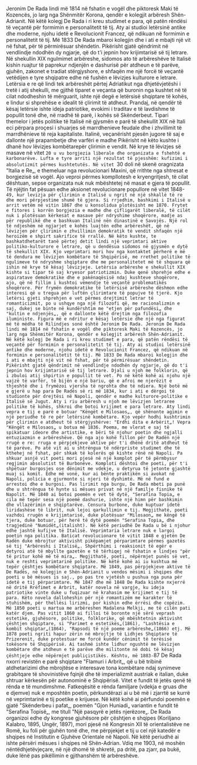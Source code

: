 Jeronim De Rada lindi më 1814 në fshatin e vogël dhe piktoresk Maki të Kozencës, jo larg nga Shënmitër Korona, qendër e kolegjit arbëresh Shën-Adrianit. Në këtë kolegj De Rada i ri kreu studimet e para, që patën rëndësi të veçantë për formimin e personalitetit të tij. Aty ai studioi letërsinë antike dhe moderne, njohu idetë e Revolucionit Francez, që ndikuan në formimin e personalitetit të tij. Më 1833 De Rada mbaroi kolegjin dhe i ati e mbajti një vit në fshat, për të përmirësuar shëndetin. Pikërisht gjatë qëndrimit në vendlindje ndodhën dy ngjarje, që do t'i jepnin hov krijimtarisë së tij letrare. Në shekullin XIX ngulmimet arbëreshe, sidomos ato të arbëreshëve të Italisë kishin ruajtur të paprekur ndjenjën e dashurisë për atdheun e të parëve, gjuhën, zakonet e tradiat stërgjyshore, e shfaqën me një forcë të veçantë vetëdijen e tyre shqipatre edhe në fushën e lëvizjes kulturore e letrare. Letërsia e re që lindi tek arbëreshët përtej Adriatikut nga dhjetëvjetëshi i tretë i atij shekulli, me gjithë tiparet e veçanta që buronin nga kushtet në të cilat ndodheshin të mërguarit, ishte një degë e letërsisë shqiptare të kohës, e lindur si shprehëse e idealit të çlirimit të atdheut. Prandaj, në qendër të kësaj letërsie ishte ideja patriotike, evokimi i traditav e të lavdishme të popullit tonë dhe, në rradhë të parë, i kohës së Skënderbeut. Tipari themelor i jetës politike të Italisë në gjysmën e parë të shekullit XIX në Itali eci përpara proçesi i shuarjes së marrdhenieve feudale dhe i zhvillimit të marrdhënieve të reja kapitaliste. Italinë, veçanërisht pjesën jugore të saj e dallonte një prapambetje dhe varfëri e madhe
Pikërisht në këto kushte i dhanë hov lëvizjes kombëtarepër çlirimin e vendit. Në krye të lëvizjes së masave në vitet `20 u vu borgjezia liberale dhe organizata e fshehtë e karbonarëve.
Lufta e tyre arriti një rezultat të pjesshëm: kufizimi i absolutizmit përmes kushtetutës. Në vitet `30 doli në skenë oragnizata "Italia e Re„, e themeluar nga revolucionari Maxini, që rrithte nga shtresat e borgjezisë së vogël. Ajo veproi përmes kompllotesh e kryengritjesh, të cilat dështuan, sepse organizata nuk nuk mbështetej në masat e gjera të popullit. Të njëjtin fat pësuan edhe aksionet revolucionare popullore në vitet 1848-`49, kur levizja për çlirimin e Italisë u ngrit në një shkallë të re dhe mori përpjestime shumë të gjera. Si rrjedhim, bashkimi i Italisë u arrit vetëm në vitin 1867 dhe u konsolidua plotësisht me 1870. Frytet e fitores i korrën borgjezia e madhe dhe çifligarët liberalë, të cilët nuk i plotësuan kërkesat e masave për ndryshime shoqërore, madje as për republikë dhe e bashkuan Italinë nën dinastinë e Savojës. Një rol të ndjeshëm në ngjarjet e kohës luajtën edhe arbëreshët, që në lëvizjen për çlirimin e zhvillimin demokratik të vendit shfaqën një heroizëm e shpirt sakrifice të rrallë.
Në këto kushte, te bashkatdhetarët tanë përtej detit lindi një veprimtari aktive politiko-kulturore e letrare, që u dendësua sidomos në gjysmën e dytë të shekullit XIX. Kjo veprimtari mori hov nga kontaktet përherë e më të dendura me lëvizjen kombëtare të Shqipërisë, me rrethet politike të ngulimeve të ndryshme shqiptare dhe me personalitetet më të shquara që ishin në krye të kësaj lëvizjeje. Letërsia arbëreshe e shekullit XIX kishte si tipar të saj kryesor patriotizmin. Duke qenë shprehje edhe e aspiratave demokratike dhe e pakënaqësisë ndaj kushteve shoqërore, ajo, që në fillim i kushtoi vëmendje të veçantë problematikës shoqërore.
Për frymën demokratike të letërsisë arbëreshe dëshmon edhe interesi që u tregua për luftën çlirimtare të popujve të tjerë. Kjo letërsi gjeti shprehjen e vet përmes drejtimit letrar të romanticizmit, po u ushqye nga një filozofi që, me racionalizmin e saj, dukej se binte në kundërshtim me "etjen për pafundësi„ dhe "kultin e ndjenjës„, që e dallonte këtë drejtim nga filozofia iluministe.
Figura më e ndritur e kësaj letërsie dhe një nga figurat më të mëdha të Rilindjes sonë është Jeronim De Rada.
Jeronim De Rada lindi më 1814 në fshatin e vogël dhe piktoresk Maki të Kozencës, jo larg nga Shënmitër Korona, qendër e kolegjit arbëresh Shën-Adrianit.
Në këtë kolegj De Rada i ri kreu studimet e para, që patën rëndësi të veçantë për formimin e personalitetit të tij. Aty ai studioi letërsinë antike dhe moderne, njohu idetë e Revolucionit Francez, që ndikuan në formimin e personalitetit të tij.
Më 1833 De Rada mbaroi kolegjin dhe i ati e mbajti një vit në fshat, për të përmirësuar shëndetin. Pikërisht gjatë qëndrimit në vendlindje ndodhën dy ngjarje, që do t'i jepnin hov krijimtarisë së tij letrare. Djali u njoh me folklorin, që i zbuloi atij shpirtin e popullit të vet. Po në këtë kohë ai njohu një vajzë të varfër, të bijën e një bariu, që e afroi me njerëzit e thjeshtë dhe i frymëzoi vjersha të ngrohta dhe të ndiera. Një botë më e gjerë u hap para De Radës së ri më 1834, kur i ati e dërgoi të studionte për drejtësi në Napoli, qendër e madhe kulturore-politike e Italisë së Jugut. Aty i riu arbëresh u njoh me lëvizjen letraree politike të kohës, shkroi dhe botoi krijimet e para letrare. Aty lindi vepra e tij e parë e botuar "Këngët e Milosaos„, që shënonte agimin e një periudhe të re për letërsinë kombëtare. Kjo vepër hodhi kushtrimin për çlirimin e atdheut të stërgjyshërve:
"Erdhi dita e Arbërit„!
Vepra "Këngët e Milosaos„ u botua më 1836. Poema, me vlerat e saj të spikatuar ideore dhe artistike, e bëri të njohur poetin dhe ngjalli entuziazmin e arbëreshëve. Që nga ajo kohë fillon për De Radën një rrugë e re: rruga e përpjekjeve aktive për t'i dhënë dritë atdheut të të parëve. Po atë vit ai u shtrëngua të ndërpriste studimet dhe të kthehej në fshat, për shkak të kolerës që kishte rënë në Napoli. Pa shkuar asnjë vit poeti mori pjesë në një komplot për të përmbysur regjimin absolutist të Burbonëve. Komploti dështoi dhe poeti, për t'i shpëtuar burgosjes ose dënimit me vdekje, u detyrua të jetonte gjashtë muaj si komit.
Edhe më vonë, kur ai bënte praktikën si avokat në Napoli, policia e gjurmonte si njeri të dyshimtë. Më në fund e arrestoi dhe e burgosi. Pas lirimit nga burgu, De Rada mbeti pa punë dhe u shtrëngua të hynte si mësues privat në një familje fisnike të Napolit.
Më 1840 ai botoi poemën e vet të dytë, "Serafina Topia„ e cila më tepër sesa një poemë dashurie, ishte një himn për bashkimin dhe vllazërimin e shqiptarëve. Censura burbone, duke kuptuar idetë liridashëse të librit, nuk lejoi qarkullimin e tij. Megjithatë, poeti vazhdoi rrugën e krijimtarisë, duke plotësuar "Milosaon„ me këngë të tjera, duke botuar, për herë të dytë poemën "Serafina Topia„ dhe tragjedinë "Numidët„(italisht). Në këtë periudhë De Rada u bë i njohur edhe jashtë kufijve të Italisë. Veprimtaria letrare nuk e largoi poetin nga politika. Baticat revolucionare të vitit 1848 e gjetën De Radën duke mbrojtur aktivisht pikëpamjet përparimtare përmes gazetës së tij "Arbëreshi i Italisë„. Shpërthimi i reaksionit të egër e detyroi atë të mbyllte gazetën e të tërhiqej në fshatin e lindjes "për të pritur kohë më të mira„. Megjithatë, poeti, nëpërmjet punës së vet, nuk e reshti veprimtarinë politike. Në këtë kohë ai iu kushtua më tepër çështjes kombëtare shqiptare. Më 1849, pas përpjekjeve aktive të De Radës, në kolegjin e Shën-Adrianit u vendos mësimi i shqipes dhe poeti u bë mësues is saj., po pas tre vjetësh u pushua nga puna për idetë e tij përparimtare.
Më 1847 dhe më 1848 De Rada kishte nxjerrë në dritë Rrëfimet e Arbrit, katër novela në vargje, ku ideja patriotike vinte duke u fuqizuar në krahasim me krijimet e tij të para. Këto novela dalloheshin për një romantizëm me karakter të stuhishëm, për thellësi lirizmi, por kishin edhe ërrësi dhe copëzim. Më 1850 poeti u martua me arbëreshen Madalena Melkji, me të cilën pati katër djem. Pas vitit 1860 ai filloi të boronte një sërë veprash estetike, gjuhësore, politike, folklorike, që mbështetnin aktivisht çështjen shqiptare, si "Parimet e estetikës„(1861), "Lashtësia e kombit shqiptar„(1864), "Rapsodi të një poeme arbëreshe„(1866) etj. Më 1878 poeti ngriti hapur zërin në mbrojtje të Lidhjes Shqiptare të Prizerenit, duke protestuar me forcë kundër cënimit të terësisë tokësore të Shqipërisë. Ai tashmë ishte lidhur ngushtë me lëvizjen kombëtare dhe atdheun e të parëve dhe militonte në dobi të kësaj çështjeje edhe nëpërmjet publiçistikës. Kështu, më 1883-`87 De Rada nxorri revistën e parë shqiptare "Flamuri i Arbrit„, që u bë tribinë atdhetarizimi dhe mbrojtëse e interesave tona kombëtare ndaj synimeve grabitqare të shovinistëve fqinjë dhe të imperializmit austriak e italian, duke shtruar kërkesën për autonominë e Shqipërisë. Vitet e fundit të jetës qenë të rënda e të mundimshme. Fatkeqësitë e rënda familjare (vdekja e gruas dhe e djemve) nuk e mposhtën poetin, përkundërazi ai u bë më i zjarrtë se kurrë në veprimtarinë e tij poetike e krijuese. Në këtë kohë ai përfundoi poemën e gjatë "Skënderbeu i pafat„, poemën "Gjon Huniadi„ variantin e fundit të "Serafina Topisë„, me titull "Një pasqyrë e jetës njerëzore„. De Rada organizoi edhe dy kongrese gjuhësore për çështjen e shqipes (Koriljano Kalabro, 1895, Ungër, 1897), mori pjesë në Kongresin XII të orientalistëve ne Romë, ku foli për gjuhën tonë dhe, me përpjekjet e tij u cel një katedër e shqipes në Institutin e Gjuhëve Orientale në Napoli.
Në këtë periudhë ai ishte përsëri mësues i shqipes në Shën-Adrian. Vdiq me 1903, në moshën nëntëdhjetëvjeçare, në një dhomë të shkretë, pa dritë, pa zjarr, pa bukë, duke lënë pas pikëllimin e gjithanshëm të arbëreshëve.